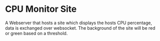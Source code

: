 # CPU Monitor Site
A Webserver that hosts a site which displays the hosts CPU percentage, data is exchanged over websocket. The background of the site will be red or green based on a threshold. 